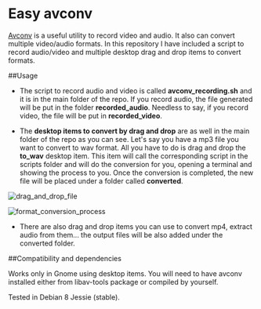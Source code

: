 Easy avconv
============

[Avconv](https://libav.org/) is a useful utility to record video and audio. It also can convert multiple video/audio formats. In this repository I have included a script to record audio/video and multiple desktop drag and drop items to convert formats.

##Usage

* The script to record audio and video is called **avconv_recording.sh** and it is in the main folder of the repo. If you record audio, the file generated will be put in the folder **recorded_audio**. Needless to say, if you record video, the file will be put in **recorded_video**. 

* The **desktop items to convert by drag and drop** are as well in the main folder of the repo as you can see. Let's say you have a mp3 file you want to convert to wav format. All you have to do is drag and drop the **to_wav** desktop item. This item will call the corresponding script in the scripts folder and will do the conversion for you, opening a terminal and showing the process to you. Once the conversion is completed, the new file will be placed under a folder called **converted**.

![drag_and_drop_file](https://cloud.githubusercontent.com/assets/12804701/18227760/ae055c84-722f-11e6-9ef7-e37462c0fbff.png)

![format_conversion_process](https://cloud.githubusercontent.com/assets/12804701/18227763/bd57e8dc-722f-11e6-91f2-a17d8af5b137.png)

* There are also drag and drop items you can use to convert mp4, extract audio from them... the output files will be also added under the converted folder.

##Compatibility and dependencies

Works only in Gnome using desktop items. You will need to have avconv installed either from libav-tools package or compiled by yourself.

Tested in Debian 8 Jessie (stable).
